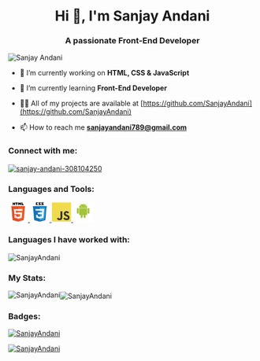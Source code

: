 <h1 align="center">Hi 👋, I'm Sanjay Andani</h1>
<h3 align="center">A passionate Front-End Developer</h3>

<p align="left"> <img src="https://komarev.com/ghpvc/?username=SanjayAndani&label=Profile%20views&color=0e75b6&style=flat" alt="Sanjay Andani" /> </p>

- 🔭 I’m currently working on **HTML, CSS & JavaScript**

- 🌱 I’m currently learning **Front-End Developer**

- 👨‍💻 All of my projects are available at [https://github.com/SanjayAndani](https://github.com/SanjayAndani)

- 📫 How to reach me **sanjayandani789@gmail.com**


<h3 align="left">Connect with me:</h3>
<p align="left">
<a href="https://www.linkedin.com/in/sanjay-andani-308104250" target="blank"><img align="center" src="https://raw.githubusercontent.com/rahuldkjain/github-profile-readme-generator/master/src/images/icons/Social/linked-in-alt.svg" alt="sanjay-andani-308104250" height="30" width="40" /></a>

</p>

<h3 align="left">Languages and Tools:</h3>
<p align="left">    <a href="https://www.w3.org/html/" target="_blank" rel="noreferrer"> <img src="https://raw.githubusercontent.com/devicons/devicon/master/icons/html5/html5-original-wordmark.svg" alt="html5" width="40" height="40"/> </a>   <a href="https://www.w3schools.com/css/" target="_blank" rel="noreferrer"> <img src="https://raw.githubusercontent.com/devicons/devicon/master/icons/css3/css3-original-wordmark.svg" alt="css3" width="40" height="40"/> </a> <a href="https://developer.mozilla.org/en-US/docs/Web/JavaScript" target="_blank" rel="noreferrer"> <img src="https://raw.githubusercontent.com/devicons/devicon/master/icons/javascript/javascript-original.svg" alt="javascript" width="40" height="40"/> 
  <a href="https://developer.android.com" target="_blank" rel="noreferrer"> <img src="https://raw.githubusercontent.com/devicons/devicon/master/icons/android/android-original-wordmark.svg" alt="android" width="40" height="40"/> </a>
 </p>

<h3 align="left"> Languages I have worked with: </h3>
<p> <img align="center" src="https://github-readme-stats.vercel.app/api/top-langs?username=SanjayAndani&show_icons=true&locale=en&layout=compact" alt="SanjayAndani" /> </p> 

<h3 align="left"> My Stats: </h3> 
<p> <img align="left" src="https://github-readme-stats.vercel.app/api?username=SanjayAndani&show_icons=true&locale=en" alt="SanjayAndani" /></p>

<p><img align="center" src="https://github-readme-streak-stats.herokuapp.com/?user=SanjayAndani&" alt="SanjayAndani" /></p>

<h3 align="left">Badges:</h3>
<p align="left"> <a href="https://github.com/ryo-ma/github-profile-trophy"><img src="https://github-profile-trophy.vercel.app/?username=SanjayAndani" alt="SanjayAndani" /></a> </p>

<p align="left"> <a href="https://github.com/ryo-ma/github-profile-trophy"><img src="https://github-profile-trophy.vercel.app/?username=SanjayAndani" alt="SanjayAndani" /></a> </p>



